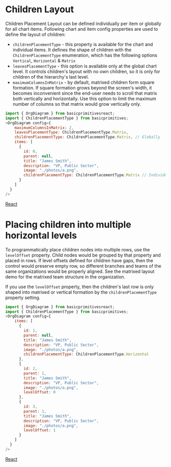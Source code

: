 # Children Layout
Children Placement Layout can be defined individually per item or globally for all chart items. Following chart and item config properties are used to define the layout of children:

* `childrenPlacementType` - this property is available for the chart and individual items. It defines the shape of children with the `ChildrenPlacementType` enumeration, which has the following options `Vertical`, `Horizontal` & `Matrix`
* `leavesPlacementType` - this option is available only at the global chart level. It controls children's layout with no own children, so it is only for children of the hierarchy's last level.
* `maximumColumnsInMatrix` - by default, matrixed children form square formation. If square formation grows beyond the screen's width, it becomes inconvenient since the end-user needs to scroll that matrix both vertically and horizontally. Use this option to limit the maximum number of columns so that matrix would grow vertically only.

```JavaScript
import { OrgDiagram } from basicprimitivesreact;
import { ChildrenPlacementType } from basicprimitives;
<OrgDiagram config={
    maximumColumnsInMatrix: 2,
    leavesPlacementType: ChildrenPlacementType.Matrix,
    childrenPlacementType: ChildrenPlacementType.Matrix, // Globally
    items: [
      {
        id: 0,
        parent: null,
        title: "James Smith",
        description: "VP, Public Sector",
        image: "./photos/a.png",
        childrenPlacementType: ChildrenPlacementType.Matrix // Individually
      }
    ]
  }
/>
```

[React](../src/Samples/ChildrenPlacementType.jsx)

# Placing children into multiple horizontal levels
To programmatically place children nodes into multiple rows, use the `levelOffset` property. Child nodes would be grouped by that property and placed in rows. If level offsets defined for children have gaps, then the control would preserve empty row, so different branches and teams of the same organizations would be properly aligned.  See the matrixed layout demo for the matrixed team structure in the organization.


If you use the `levelOffset` property, then the children's last row is only shaped into matrixed or vertical formation by the `childrenPlacementType` property setting. 

```JavaScript
import { OrgDiagram } from basicprimitivesreact;
import { ChildrenPlacementType } from basicprimitives;
<OrgDiagram config={
    items: [
      {
        id: 1,
        parent: null,
        title: "James Smith",
        description: "VP, Public Sector",
        image: "./photos/a.png",
        childrenPlacementType: ChildrenPlacementType.Horizontal
      },
      {
        id: 2,
        parent: 1,
        title: "James Smith",
        description: "VP, Public Sector",
        image: "./photos/a.png",
        levelOffset: 0
      },
      {
        id: 3,
        parent: 1,
        title: "James Smith",
        description: "VP, Public Sector",
        image: "./photos/a.png",
        levelOffset: 1
      }
    ]
  }
/>
```

[React](../src/Samples/ChildrenAndAssistantsLevelOffset.jsx)
